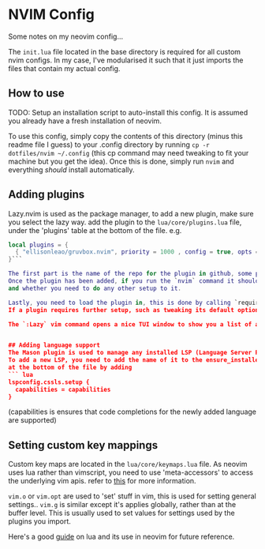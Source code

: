 # NVIM Config
Some notes on my neovim config...

The `init.lua` file located in the base directory is required for all custom nvim configs. In my case, I've modularised it such that it just imports the files that contain my actual config.

## How to use
TODO: Setup an installation script to auto-install this config.
It is assumed you already have a fresh installation of neovim.

To use this config, simply copy the contents of this directory (minus this readme file I guess) to your .config directory by running `cp -r dotfiles/nvim ~/.config` 
(this cp command may need tweaking to fit your machine but you get the idea).
Once this is done, simply run `nvim` and everything *should* install automatically.

## Adding plugins
Lazy.nvim is used as the package manager, to add a new plugin, make sure you select the lazy way.
add the plugin to the `lua/core/plugins.lua` file, under the 'plugins' table at the bottom of the file.
e.g.
``` lua
local plugins = {
  { "ellisonleao/gruvbox.nvim", priority = 1000 , config = true, opts = ...},
}```

The first part is the name of the repo for the plugin in github, some plugin definitions will contain just the name, others may need to define configurations and/or dependencies.
Once the plugin has been added, if you run the `nvim` command it should automatically install the plugin. Afterwards make sure to run the vim command `:checkhealth name-of-plugin` to check the status of the installation,
and whether you need to do any other setup to it.

Lastly, you need to load the plugin in, this is done by calling `require("gruvbox").setup()`. In my setup, each plugin has it's own lua file, located in `lua/core/plugin_config`.
If a plugin requires further setup, such as tweaking its default options, you can define a local variable to easily access the plugin, e.g. `local config = require("gruvbox") \n config.setup({...{)`

The `:Lazy` vim command opens a nice TUI window to show you a list of all installed plugins, and an easy way to update them.


## Adding language support
The Mason plugin is used to manage any installed LSP (Language Server Protocol) and Linter/formatters. The TUI can be accessed by running the command `:Mason`
To add a new LSP, you need to add the name of it to the ensure_installed table located within the `lua/core/plugin_config/lsp_config.lua` file. After that is done, you need to setup the LSP
at the bottom of the file by adding
``` lua
lspconfig.cssls.setup {
  capabilities = capabilities
}
```
(capabilities is ensures that code completions for the newly added language are supported)

## Setting custom key mappings
Custom key maps are located in the `lua/core/keymaps.lua` file.
As neovim uses lua rather than vimscript, you need to use 'meta-accessors' to access the underlying vim apis.
refer to [this](https://github.com/nanotee/nvim-lua-guide?tab=readme-ov-file#using-meta-accessors) for more information.

`vim.o` or `vim.opt` are used to 'set' stuff in vim, this is used for setting general settings..
`vim.g` is similar except it's applies globally, rather than at the buffer level. This is usually used to set values for settings used by the plugins you import.

Here's a good [guide](https://vonheikemen.github.io/devlog/tools/configuring-neovim-using-lua/) on lua and its use in neovim for future reference.
